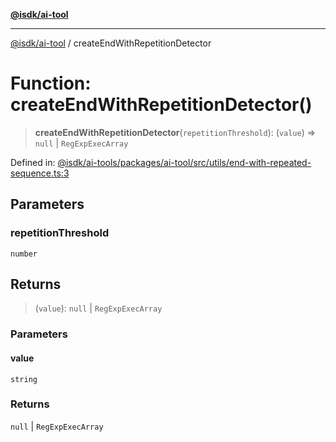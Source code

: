 [**@isdk/ai-tool**](../README.md)

***

[@isdk/ai-tool](../globals.md) / createEndWithRepetitionDetector

# Function: createEndWithRepetitionDetector()

> **createEndWithRepetitionDetector**(`repetitionThreshold`): (`value`) => `null` \| `RegExpExecArray`

Defined in: [@isdk/ai-tools/packages/ai-tool/src/utils/end-with-repeated-sequence.ts:3](https://github.com/isdk/ai-tool.js/blob/d0765f898f217d97c57c6949502b4a7bef5dce5e/src/utils/end-with-repeated-sequence.ts#L3)

## Parameters

### repetitionThreshold

`number`

## Returns

> (`value`): `null` \| `RegExpExecArray`

### Parameters

#### value

`string`

### Returns

`null` \| `RegExpExecArray`
